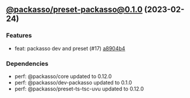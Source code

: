 ## [@packasso/preset-packasso@0.1.0](https://github.com/qiwi/packasso/compare/undefined...2023.2.24-packasso.preset-packasso.0.1.0-f0) (2023-02-24)

### Features
* feat: packasso dev and preset (#17) [a8904b4](https://github.com/qiwi/packasso/commit/a8904b481020e6ca9a00a4b4c23b917fe5b92012)

### Dependencies
* perf: @packasso/core updated to 0.12.0
* perf: @packasso/dev-packasso updated to 0.1.0
* perf: @packasso/preset-ts-tsc-uvu updated to 0.12.0


